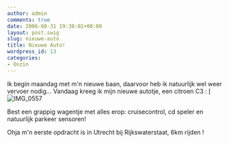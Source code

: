 ```yaml
---
author: admin
comments: true
date: 2006-08-31 19:38:02+00:00
layout: post.swig
slug: nieuwe-auto
title: Nieuwe Auto!
wordpress_id: 13
categories:
- Onzin
---
```


Ik begin maandag met m'n nieuwe baan, daarvoor heb ik natuurlijk wel weer vervoer nodig... Vandaag kreeg ik mijn nieuwe autotje, een citroen C3 :
[![IMG_0557](http://static.flickr.com/89/230004771_40fb1a8b78_s.jpg)

Best een grappig wagentje met alles erop: cruisecontrol, cd speler en natuurlijk parkeer sensoren!

Ohja m'n eerste opdracht is in Utrecht bij Rijkswaterstaat, 6km rijden !
